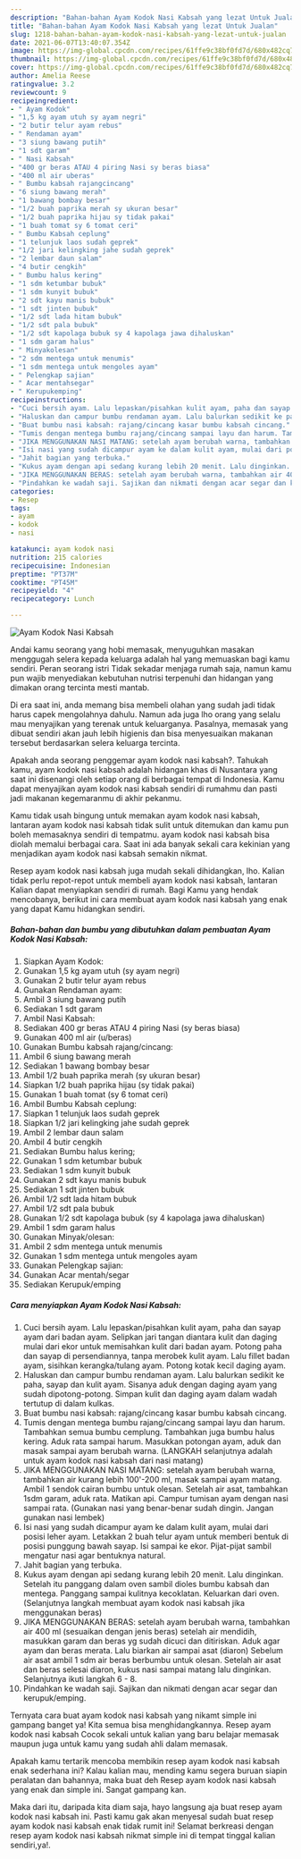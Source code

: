 ```yaml
---
description: "Bahan-bahan Ayam Kodok Nasi Kabsah yang lezat Untuk Jualan"
title: "Bahan-bahan Ayam Kodok Nasi Kabsah yang lezat Untuk Jualan"
slug: 1218-bahan-bahan-ayam-kodok-nasi-kabsah-yang-lezat-untuk-jualan
date: 2021-06-07T13:40:07.354Z
image: https://img-global.cpcdn.com/recipes/61ffe9c38bf0fd7d/680x482cq70/ayam-kodok-nasi-kabsah-foto-resep-utama.jpg
thumbnail: https://img-global.cpcdn.com/recipes/61ffe9c38bf0fd7d/680x482cq70/ayam-kodok-nasi-kabsah-foto-resep-utama.jpg
cover: https://img-global.cpcdn.com/recipes/61ffe9c38bf0fd7d/680x482cq70/ayam-kodok-nasi-kabsah-foto-resep-utama.jpg
author: Amelia Reese
ratingvalue: 3.2
reviewcount: 9
recipeingredient:
- " Ayam Kodok"
- "1,5 kg ayam utuh sy ayam negri"
- "2 butir telur ayam rebus"
- " Rendaman ayam"
- "3 siung bawang putih"
- "1 sdt garam"
- " Nasi Kabsah"
- "400 gr beras ATAU 4 piring Nasi sy beras biasa"
- "400 ml air uberas"
- " Bumbu kabsah rajangcincang"
- "6 siung bawang merah"
- "1 bawang bombay besar"
- "1/2 buah paprika merah sy ukuran besar"
- "1/2 buah paprika hijau sy tidak pakai"
- "1 buah tomat sy 6 tomat ceri"
- " Bumbu Kabsah ceplung"
- "1 telunjuk laos sudah geprek"
- "1/2 jari kelingking jahe sudah geprek"
- "2 lembar daun salam"
- "4 butir cengkih"
- " Bumbu halus kering"
- "1 sdm ketumbar bubuk"
- "1 sdm kunyit bubuk"
- "2 sdt kayu manis bubuk"
- "1 sdt jinten bubuk"
- "1/2 sdt lada hitam bubuk"
- "1/2 sdt pala bubuk"
- "1/2 sdt kapolaga bubuk sy 4 kapolaga jawa dihaluskan"
- "1 sdm garam halus"
- " Minyakolesan"
- "2 sdm mentega untuk menumis"
- "1 sdm mentega untuk mengoles ayam"
- " Pelengkap sajian"
- " Acar mentahsegar"
- " Kerupukemping"
recipeinstructions:
- "Cuci bersih ayam. Lalu lepaskan/pisahkan kulit ayam, paha dan sayap ayam dari badan ayam. Selipkan jari tangan diantara kulit dan daging mulai dari ekor untuk memisahkan kulit dari badan ayam. Potong paha dan sayap di persendiannya, tanpa merobek kulit ayam. Lalu fillet badan ayam, sisihkan kerangka/tulang ayam. Potong kotak kecil daging ayam."
- "Haluskan dan campur bumbu rendaman ayam. Lalu balurkan sedikit ke paha, sayap dan kulit ayam. Sisanya aduk dengan daging ayam yang sudah dipotong-potong. Simpan kulit dan daging ayam dalam wadah tertutup di dalam kulkas."
- "Buat bumbu nasi kabsah: rajang/cincang kasar bumbu kabsah cincang."
- "Tumis dengan mentega bumbu rajang/cincang sampai layu dan harum. Tambahkan semua bumbu cemplung. Tambahkan juga bumbu halus kering. Aduk rata sampai harum. Masukkan potongan ayam, aduk dan masak sampai ayam berubah warna. (LANGKAH selanjutnya adalah untuk ayam kodok nasi kabsah dari nasi matang)"
- "JIKA MENGGUNAKAN NASI MATANG: setelah ayam berubah warna, tambahkan air kurang lebih 100&#39;-200 ml, masak sampai ayam matang. Ambil 1 sendok cairan bumbu untuk olesan. Setelah air asat, tambahkan 1sdm garam, aduk rata. Matikan api. Campur tumisan ayam dengan nasi sampai rata. (Gunakan nasi yang benar-benar sudah dingin. Jangan gunakan nasi lembek)"
- "Isi nasi yang sudah dicampur ayam ke dalam kulit ayam, mulai dari posisi leher ayam. Letakkan 2 buah telur ayam untuk memberi bentuk di posisi punggung bawah sayap. Isi sampai ke ekor. Pijat-pijat sambil mengatur nasi agar bentuknya natural."
- "Jahit bagian yang terbuka."
- "Kukus ayam dengan api sedang kurang lebih 20 menit. Lalu dinginkan. Setelah itu panggang dalam oven sambil dioles bumbu kabsah dan mentega. Panggang sampai kulitnya kecoklatan. Keluarkan dari oven. (Selanjutnya langkah membuat ayam kodok nasi kabsah jika menggunakan beras)"
- "JIKA MENGGUNAKAN BERAS: setelah ayam berubah warna, tambahkan air 400 ml (sesuaikan dengan jenis beras) setelah air mendidih, masukkan garam dan beras yg sudah dicuci dan ditiriskan. Aduk agar ayam dan beras merata. Lalu biarkan air sampai asat (diaron) Sebelum air asat ambil 1 sdm air beras berbumbu untuk olesan. Setelah air asat dan beras selesai diaron, kukus nasi sampai matang lalu dinginkan. Selanjutnya ikuti langkah 6 - 8."
- "Pindahkan ke wadah saji. Sajikan dan nikmati dengan acar segar dan kerupuk/emping."
categories:
- Resep
tags:
- ayam
- kodok
- nasi

katakunci: ayam kodok nasi 
nutrition: 215 calories
recipecuisine: Indonesian
preptime: "PT37M"
cooktime: "PT45M"
recipeyield: "4"
recipecategory: Lunch

---
```



![Ayam Kodok Nasi Kabsah](https://img-global.cpcdn.com/recipes/61ffe9c38bf0fd7d/680x482cq70/ayam-kodok-nasi-kabsah-foto-resep-utama.jpg)

Andai kamu seorang yang hobi memasak, menyuguhkan masakan menggugah selera kepada keluarga adalah hal yang memuaskan bagi kamu sendiri. Peran seorang istri Tidak sekadar menjaga rumah saja, namun kamu pun wajib menyediakan kebutuhan nutrisi terpenuhi dan hidangan yang dimakan orang tercinta mesti mantab.

Di era  saat ini, anda memang bisa membeli olahan yang sudah jadi tidak harus capek mengolahnya dahulu. Namun ada juga lho orang yang selalu mau menyajikan yang terenak untuk keluarganya. Pasalnya, memasak yang dibuat sendiri akan jauh lebih higienis dan bisa menyesuaikan makanan tersebut berdasarkan selera keluarga tercinta. 



Apakah anda seorang penggemar ayam kodok nasi kabsah?. Tahukah kamu, ayam kodok nasi kabsah adalah hidangan khas di Nusantara yang saat ini disenangi oleh setiap orang di berbagai tempat di Indonesia. Kamu dapat menyajikan ayam kodok nasi kabsah sendiri di rumahmu dan pasti jadi makanan kegemaranmu di akhir pekanmu.

Kamu tidak usah bingung untuk memakan ayam kodok nasi kabsah, lantaran ayam kodok nasi kabsah tidak sulit untuk ditemukan dan kamu pun boleh memasaknya sendiri di tempatmu. ayam kodok nasi kabsah bisa diolah memalui berbagai cara. Saat ini ada banyak sekali cara kekinian yang menjadikan ayam kodok nasi kabsah semakin nikmat.

Resep ayam kodok nasi kabsah juga mudah sekali dihidangkan, lho. Kalian tidak perlu repot-repot untuk membeli ayam kodok nasi kabsah, lantaran Kalian dapat menyiapkan sendiri di rumah. Bagi Kamu yang hendak mencobanya, berikut ini cara membuat ayam kodok nasi kabsah yang enak yang dapat Kamu hidangkan sendiri.

<!--inarticleads1-->

##### Bahan-bahan dan bumbu yang dibutuhkan dalam pembuatan Ayam Kodok Nasi Kabsah:

1. Siapkan  Ayam Kodok:
1. Gunakan 1,5 kg ayam utuh (sy ayam negri)
1. Gunakan 2 butir telur ayam rebus
1. Gunakan  Rendaman ayam:
1. Ambil 3 siung bawang putih
1. Sediakan 1 sdt garam
1. Ambil  Nasi Kabsah:
1. Sediakan 400 gr beras ATAU 4 piring Nasi (sy beras biasa)
1. Gunakan 400 ml air (u/beras)
1. Gunakan  Bumbu kabsah rajang/cincang:
1. Ambil 6 siung bawang merah
1. Sediakan 1 bawang bombay besar
1. Ambil 1/2 buah paprika merah (sy ukuran besar)
1. Siapkan 1/2 buah paprika hijau (sy tidak pakai)
1. Gunakan 1 buah tomat (sy 6 tomat ceri)
1. Ambil  Bumbu Kabsah ceplung:
1. Siapkan 1 telunjuk laos sudah geprek
1. Siapkan 1/2 jari kelingking jahe sudah geprek
1. Ambil 2 lembar daun salam
1. Ambil 4 butir cengkih
1. Sediakan  Bumbu halus kering;
1. Gunakan 1 sdm ketumbar bubuk
1. Sediakan 1 sdm kunyit bubuk
1. Gunakan 2 sdt kayu manis bubuk
1. Sediakan 1 sdt jinten bubuk
1. Ambil 1/2 sdt lada hitam bubuk
1. Ambil 1/2 sdt pala bubuk
1. Gunakan 1/2 sdt kapolaga bubuk (sy 4 kapolaga jawa dihaluskan)
1. Ambil 1 sdm garam halus
1. Gunakan  Minyak/olesan:
1. Ambil 2 sdm mentega untuk menumis
1. Gunakan 1 sdm mentega untuk mengoles ayam
1. Gunakan  Pelengkap sajian:
1. Gunakan  Acar mentah/segar
1. Sediakan  Kerupuk/emping




<!--inarticleads2-->

##### Cara menyiapkan Ayam Kodok Nasi Kabsah:

1. Cuci bersih ayam. Lalu lepaskan/pisahkan kulit ayam, paha dan sayap ayam dari badan ayam. Selipkan jari tangan diantara kulit dan daging mulai dari ekor untuk memisahkan kulit dari badan ayam. Potong paha dan sayap di persendiannya, tanpa merobek kulit ayam. Lalu fillet badan ayam, sisihkan kerangka/tulang ayam. Potong kotak kecil daging ayam.
1. Haluskan dan campur bumbu rendaman ayam. Lalu balurkan sedikit ke paha, sayap dan kulit ayam. Sisanya aduk dengan daging ayam yang sudah dipotong-potong. Simpan kulit dan daging ayam dalam wadah tertutup di dalam kulkas.
1. Buat bumbu nasi kabsah: rajang/cincang kasar bumbu kabsah cincang.
1. Tumis dengan mentega bumbu rajang/cincang sampai layu dan harum. Tambahkan semua bumbu cemplung. Tambahkan juga bumbu halus kering. Aduk rata sampai harum. Masukkan potongan ayam, aduk dan masak sampai ayam berubah warna. (LANGKAH selanjutnya adalah untuk ayam kodok nasi kabsah dari nasi matang)
1. JIKA MENGGUNAKAN NASI MATANG: setelah ayam berubah warna, tambahkan air kurang lebih 100&#39;-200 ml, masak sampai ayam matang. Ambil 1 sendok cairan bumbu untuk olesan. Setelah air asat, tambahkan 1sdm garam, aduk rata. Matikan api. Campur tumisan ayam dengan nasi sampai rata. (Gunakan nasi yang benar-benar sudah dingin. Jangan gunakan nasi lembek)
1. Isi nasi yang sudah dicampur ayam ke dalam kulit ayam, mulai dari posisi leher ayam. Letakkan 2 buah telur ayam untuk memberi bentuk di posisi punggung bawah sayap. Isi sampai ke ekor. Pijat-pijat sambil mengatur nasi agar bentuknya natural.
1. Jahit bagian yang terbuka.
1. Kukus ayam dengan api sedang kurang lebih 20 menit. Lalu dinginkan. Setelah itu panggang dalam oven sambil dioles bumbu kabsah dan mentega. Panggang sampai kulitnya kecoklatan. Keluarkan dari oven. (Selanjutnya langkah membuat ayam kodok nasi kabsah jika menggunakan beras)
1. JIKA MENGGUNAKAN BERAS: setelah ayam berubah warna, tambahkan air 400 ml (sesuaikan dengan jenis beras) setelah air mendidih, masukkan garam dan beras yg sudah dicuci dan ditiriskan. Aduk agar ayam dan beras merata. Lalu biarkan air sampai asat (diaron) Sebelum air asat ambil 1 sdm air beras berbumbu untuk olesan. Setelah air asat dan beras selesai diaron, kukus nasi sampai matang lalu dinginkan. Selanjutnya ikuti langkah 6 - 8.
1. Pindahkan ke wadah saji. Sajikan dan nikmati dengan acar segar dan kerupuk/emping.




Ternyata cara buat ayam kodok nasi kabsah yang nikamt simple ini gampang banget ya! Kita semua bisa menghidangkannya. Resep ayam kodok nasi kabsah Cocok sekali untuk kalian yang baru belajar memasak maupun juga untuk kamu yang sudah ahli dalam memasak.

Apakah kamu tertarik mencoba membikin resep ayam kodok nasi kabsah enak sederhana ini? Kalau kalian mau, mending kamu segera buruan siapin peralatan dan bahannya, maka buat deh Resep ayam kodok nasi kabsah yang enak dan simple ini. Sangat gampang kan. 

Maka dari itu, daripada kita diam saja, hayo langsung aja buat resep ayam kodok nasi kabsah ini. Pasti kamu gak akan menyesal sudah buat resep ayam kodok nasi kabsah enak tidak rumit ini! Selamat berkreasi dengan resep ayam kodok nasi kabsah nikmat simple ini di tempat tinggal kalian sendiri,ya!.

